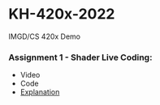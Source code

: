 # KH-420x-2022

IMGD/CS 420x Demo

### Assignment 1 - Shader Live Coding: ###
- Video
- Code
- [Explanation](https://docs.google.com/document/d/16gjXNjMw0OJwZyGNLabLOhzOX1HRJv93IQZ0bjCqsEw/edit?usp=sharing)
